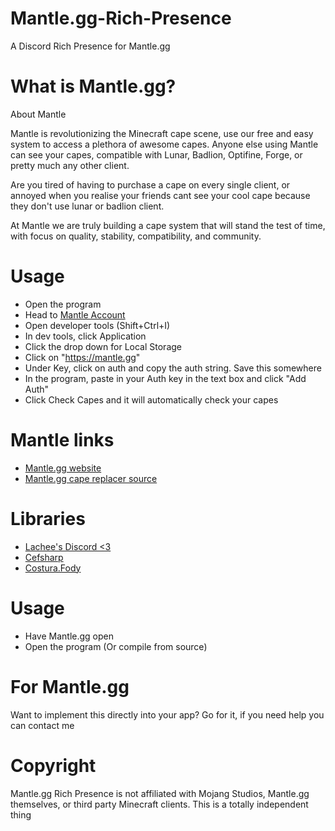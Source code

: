 # Mantle.gg-Rich-Presence
A Discord Rich Presence for Mantle.gg

# What is Mantle.gg?
About Mantle

Mantle is revolutionizing the Minecraft cape scene, use our free and easy system to access a plethora of awesome capes. Anyone else using Mantle can see your capes, compatible with Lunar, Badlion, Optifine, Forge, or pretty much any other client.

Are you tired of having to purchase a cape on every single client, or annoyed when you realise your friends cant see your cool cape because they don't use lunar or badlion client.

At Mantle we are truly building a cape system that will stand the test of time, with focus on quality, stability, compatibility, and community.

# Usage
* Open the program
* Head to [Mantle Account](https://mantle.gg/account)
* Open developer tools (Shift+Ctrl+I)
* In dev tools, click Application
* Click the drop down for Local Storage
* Click on "https://mantle.gg"
* Under Key, click on auth and copy the auth string. Save this somewhere
* In the program, paste in your Auth key in the text box and click "Add Auth"
* Click Check Capes and it will automatically check your capes

# Mantle links
* [Mantle.gg website](https://mantle.gg)
* [Mantle.gg cape replacer source](https://github.com/sadcenter/mantle)

# Libraries 
* [Lachee's Discord <3](https://github.com/Lachee/discord-rpc-csharp)
* [Cefsharp](https://github.com/cefsharp/cefsharp)
* [Costura.Fody](https://github.com/Fody/Costura)

# Usage
* Have Mantle.gg open
* Open the program (Or compile from source)

# For Mantle.gg
Want to implement this directly into your app? Go for it, if you need help you can contact me 

# Copyright
Mantle.gg Rich Presence is not affiliated with Mojang Studios, Mantle.gg themselves, or third party Minecraft clients. This is a totally independent thing
